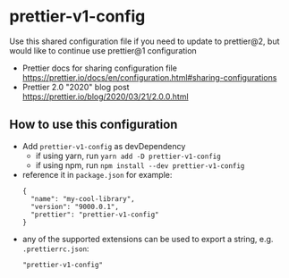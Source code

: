 # prettier-v1-config
Use this shared configuration file if you need to update to prettier@2, but would like to continue use prettier@1 configuration
- Prettier docs for sharing configuration file https://prettier.io/docs/en/configuration.html#sharing-configurations
- Prettier 2.0 "2020" blog post https://prettier.io/blog/2020/03/21/2.0.0.html

## How to use this configuration

- Add `prettier-v1-config` as devDependency
  - if using yarn, run `yarn add -D prettier-v1-config`
  - if using npm, run `npm install --dev prettier-v1-config`
- reference it in `package.json` for example:
  ```
  {
    "name": "my-cool-library",
    "version": "9000.0.1",
    "prettier": "prettier-v1-config"
  }
  ```
- any of the supported extensions can be used to export a string, e.g. `.prettierrc.json`:
  ```
  "prettier-v1-config"
  ```

